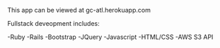 This app can be viewed at gc-atl.herokuapp.com

Fullstack deveopment includes:

-Ruby
-Rails
-Bootstrap
-JQuery
-Javascript
-HTML/CSS
-AWS S3 API